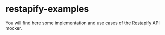 # restapify-examples

You will find here some implementation and use cases of the [Restapify](https://github.com/johannchopin/restapify) API mocker.
